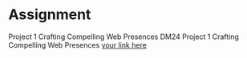 # Assignment
Project 1 Crafting Compelling Web Presences
 DM24 Project 1 Crafting Compelling Web Presences 
[your link here](https://wiproai.my.canva.site/wiprogen-ai)
